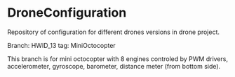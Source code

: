# DroneConfiguration
Repository of configuration for different drones versions in drone project.

Branch: HWID_13
tag: MiniOctocopter

This branch is for mini octocopter with 8 engines controled by PWM drivers, accelerometer, gyroscope, barometer, distance meter (from bottom side).